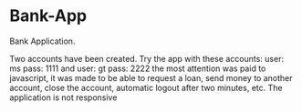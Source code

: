 # Bank-App
Bank Application.

Two accounts have been created.
Try the app with these accounts: user: ms pass: 1111 and user: gt pass: 2222
the most attention was paid to javascript, it was made to be able to request a loan, send money to another account, close the account, automatic logout after two minutes, etc.
The application is not responsive
